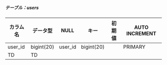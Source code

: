 ##### テーブル：users
| カラム名 | データ型 | NULL | キー | 初期値 | AUTO INCREMENT |
| ---- | ---- | ---- | ---- | ---- | ---- |
| user_id | bigint(20) | user_id | bigint(20) |  | PRIMARY |  | YES |
| TD | TD |